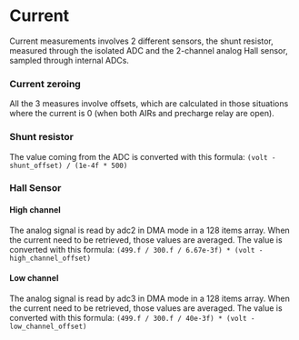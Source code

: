 # Current
Current measurements involves 2 different sensors, the shunt resistor, measured through the isolated ADC and the 2-channel analog Hall sensor, sampled through internal ADCs.

### Current zeroing
All the 3 measures involve offsets, which are calculated in those situations where the current is 0 (when both AIRs and precharge relay are open).

### Shunt resistor
The value coming from the ADC is converted with this formula: `(volt - shunt_offset) / (1e-4f * 500)`

### Hall Sensor
#### High channel
The analog signal is read by adc2 in DMA mode in a 128 items array. When the current need to be retrieved, those values are averaged. The value is converted with this formula: `(499.f / 300.f / 6.67e-3f) * (volt - high_channel_offset)`

#### Low channel
The analog signal is read by adc3 in DMA mode in a 128 items array. When the current need to be retrieved, those values are averaged. The value is converted with this formula: `(499.f / 300.f / 40e-3f) * (volt - low_channel_offset)`